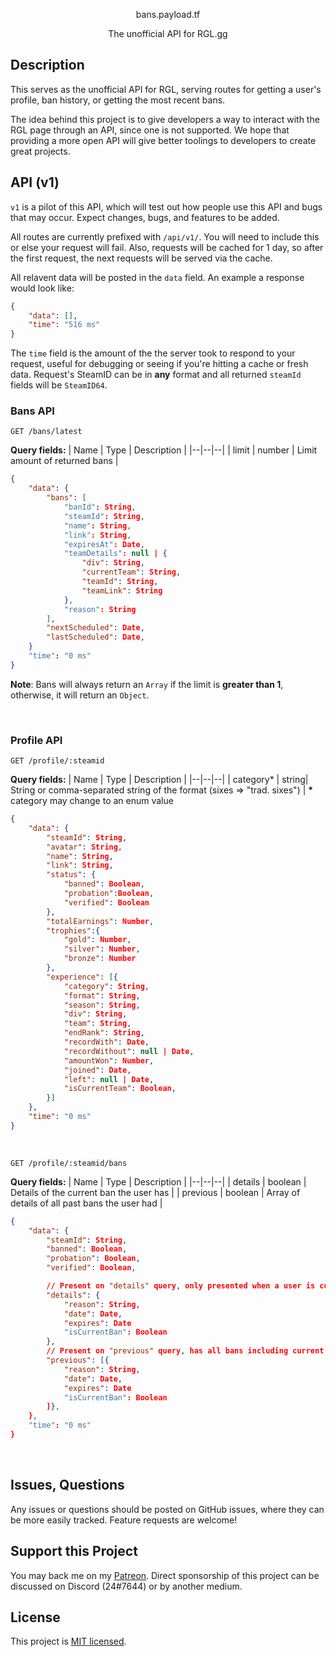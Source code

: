 <p align="center">bans.payload.tf</p>
<p align="center">The unofficial API for RGL.gg</p>

  

## Description
This serves as the unofficial API for RGL, serving routes for getting a user's profile, ban history, or getting the most recent bans.
  

The idea behind this project is to give developers a way to interact with the RGL page through an API, since one is not supported. We hope that providing a more open API will give better toolings to developers to create great projects.

  

## API (v1)
`v1` is a pilot of this API, which will test out how people use this API and bugs that may occur. Expect changes, bugs, and features to be added.

All routes are currently prefixed with `/api/v1/`. You will need to include this or else your request will fail. Also, requests will be cached for 1 day, so after the first request, the next requests will be served via the cache.

All relavent data will be posted in the `data` field. An example a response would look like:

```json
{
	"data": [],
	"time": "516 ms"
}
```
  
  The `time` field is the amount of the the server took to respond to your request, useful for debugging or seeing if you're hitting a cache or fresh data. Request's SteamID can be in **any** format and all returned `steamId` fields will be `SteamID64`.

### Bans API

`GET /bans/latest`

**Query fields:**
| Name | Type | Description |
|--|--|--|
| limit | number | Limit amount of returned bans |

```json
{
	"data": {
		"bans": [
			"banId": String,
			"steamId": String,
			"name": String,
			"link": String,
			"expiresAt": Date,
			"teamDetails": null | {
				"div": String,
				"currentTeam": String,
				"teamId": String,
				"teamLink": String
			},
			"reason": String
		],
		"nextScheduled": Date,
		"lastScheduled": Date,
	}
	"time": "0 ms"
}
```

**Note**: Bans will always return an `Array` if the limit is **greater than 1**, otherwise, it will return an `Object`.

<br />

### Profile API

`GET /profile/:steamid`

**Query fields:**
| Name | Type | Description |
|--|--|--|
| category* | string| String or comma-separated string of the format (sixes => "trad. sixes") |
**\*** category may change to an enum value

```json
{
	"data": {
		"steamId": String,
		"avatar": String,
		"name": String,
		"link": String,
		"status": {
			"banned": Boolean,
			"probation":Boolean,
			"verified": Boolean
		},
		"totalEarnings": Number,
		"trophies":{
			"gold": Number,
			"silver": Number,
			"bronze": Number
		},
		"experience": [{
			"category": String,
			"format": String,
			"season": String,
			"div": String,
			"team": String,
			"endRank": String,
			"recordWith": Date,
			"recordWithout": null | Date,
			"amountWon": Number,
			"joined": Date,
			"left": null | Date,
			"isCurrentTeam": Boolean,
		}]
	},
	"time": "0 ms"
}
```
<br />

`GET /profile/:steamid/bans`

**Query fields:**
| Name | Type | Description |
|--|--|--|
| details | boolean | Details of the current ban the user has |
| previous | boolean | Array of details of all past bans the user had |

```json
{
	"data": {
		"steamId": String,
		"banned": Boolean,
		"probation": Boolean,
		"verified": Boolean,

		// Present on "details" query, only presented when a user is currently banned
		"details": {
			"reason": String,
			"date": Date,
			"expires": Date
			"isCurrentBan": Boolean
		},
		// Present on "previous" query, has all bans including current ban.
		"previous": [{
			"reason": String,
			"date": Date,
			"expires": Date
			"isCurrentBan": Boolean
		]},
	},
	"time": "0 ms"
}
```
<br />
  

## Issues, Questions


Any issues or questions should be posted on GitHub issues, where they can be more easily tracked. Feature requests are welcome!

## Support this Project

You may back me on my [Patreon](https://www.patreon.com/c43721). Direct sponsorship of this project can be discussed on Discord (24#7644) or by another medium.

  

## License

  

This project is [MIT licensed](LICENSE).